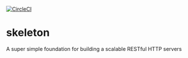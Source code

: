 [![CircleCI](https://circleci.com/gh/yl4bg/skeleton.svg?style=svg)](https://circleci.com/gh/yl4bg/skeleton)


skeleton
============
A super simple foundation for building a scalable RESTful HTTP servers
